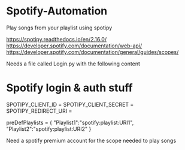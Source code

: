 # Spotify-Automation
Play songs from your playlist using spotipy

https://spotipy.readthedocs.io/en/2.16.0/
https://developer.spotify.com/documentation/web-api/
https://developer.spotify.com/documentation/general/guides/scopes/

Needs a file called Login.py with the following content


# Spotify login & auth stuff

SPOTIPY_CLIENT_ID = 
SPOTIPY_CLIENT_SECRET = 
SPOTIPY_REDIRECT_URI = 

preDefPlaylists = {
"Playlist1":"spotify:playlist:URI1",
"Playlist2":"spotify:playlist:URI2"
}



Need a spotify premium account for the scope needed to play songs
